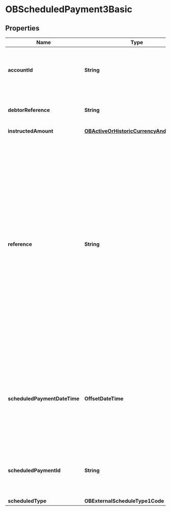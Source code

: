 

# OBScheduledPayment3Basic


## Properties

| Name | Type | Description | Notes |
|------------ | ------------- | ------------- | -------------|
|**accountId** | **String** | A unique and immutable identifier used to identify the account resource. This identifier has no meaning to the account owner. |  |
|**debtorReference** | **String** | A reference value provided by the PSU to the PISP while setting up the scheduled payment. |  [optional] |
|**instructedAmount** | [**OBActiveOrHistoricCurrencyAndAmount1**](OBActiveOrHistoricCurrencyAndAmount1.md) |  |  |
|**reference** | **String** | Unique reference, as assigned by the creditor, to unambiguously refer to the payment transaction. Usage: If available, the initiating party should provide this reference in the structured remittance information, to enable reconciliation by the creditor upon receipt of the amount of money. If the business context requires the use of a creditor reference or a payment remit identification, and only one identifier can be passed through the end-to-end chain, the creditor&#39;s reference or payment remittance identification should be quoted in the end-to-end transaction identification. |  [optional] |
|**scheduledPaymentDateTime** | **OffsetDateTime** | The date on which the scheduled payment will be made.All dates in the JSON payloads are represented in ISO 8601 date-time format.  All date-time fields in responses must include the timezone. An example is below: 2017-04-05T10:43:07+00:00 |  |
|**scheduledPaymentId** | **String** | A unique and immutable identifier used to identify the scheduled payment resource. This identifier has no meaning to the account owner. |  [optional] |
|**scheduledType** | **OBExternalScheduleType1Code** |  |  |



